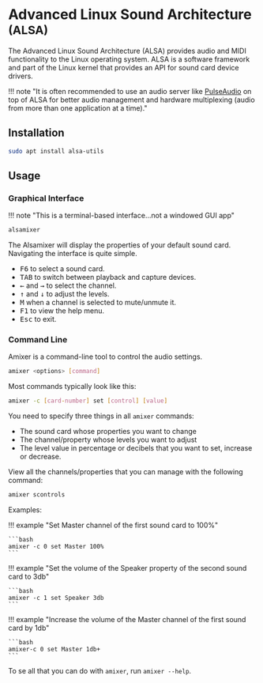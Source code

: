 # Advanced Linux Sound Architecture <small>(ALSA)</small>

The Advanced Linux Sound Architecture (ALSA) provides audio and MIDI functionality to the Linux operating system. ALSA is a software framework and part of the Linux kernel that provides an API for sound card device drivers.

!!! note "It is often recommended to use an audio server like [PulseAudio](pulse-audio.md) on top of ALSA for better audio management and hardware multiplexing (audio from more than one application at a time)."

## Installation

```bash title="Ubuntu/Debian"
sudo apt install alsa-utils
```

## Usage

### Graphical Interface

!!! note "This is a terminal-based interface...not a windowed GUI app"

```bash
alsamixer
```

The Alsamixer will display the properties of your default sound card. Navigating the interface is quite simple.

- <kbd>F6</kbd> to select a sound card.
- <kbd>TAB</kbd> to switch between playback and capture devices.
- <kbd>←</kbd> and <kbd>→</kbd> to select the channel.
- <kbd>↑</kbd> and <kbd>↓</kbd> to adjust the levels.
- <kbd>M</kbd> when a channel is selected to mute/unmute it.
- <kbd>F1</kbd> to view the help menu.
- <kbd>Esc</kbd> to exit.

### Command Line

Amixer is a command-line tool to control the audio settings.

```bash
amixer <options> [command]
```

Most commands typically look like this:

```bash
amixer -c [card-number] set [control] [value]
```

You need to specify three things in all `amixer` commands:

- The sound card whose properties you want to change
- The channel/property whose levels you want to adjust
- The level value in percentage or decibels that you want to set, increase or decrease.

View all the channels/properties that you can manage with the following command:

```bash
amixer scontrols
```

Examples:

!!! example "Set Master channel of the first sound card to 100%"

    ```bash
    amixer -c 0 set Master 100%
    ```

!!! example "Set the volume of the Speaker property of the second sound card to 3db"

    ```bash
    amixer -c 1 set Speaker 3db
    ```

!!! example "Increase the volume of the Master channel of the first sound card by 1db"

    ```bash
    amixer-c 0 set Master 1db+
    ```

To se all that you can do with `amixer`, run `amixer --help`.